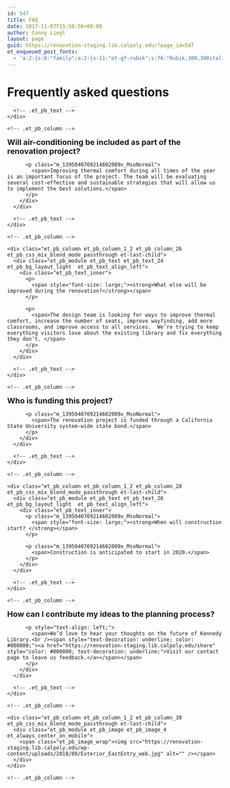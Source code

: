 ```yaml
---
id: 547
title: FAQ
date: 2017-11-07T15:58:50+00:00
author: Conny Liegl
layout: page
guid: https://renovation-staging.lib.calpoly.edu/?page_id=547
et_enqueued_post_fonts:
  - 'a:2:{s:6:"family";a:2:{s:11:"et-gf-rubik";s:76:"Rubik:300,300italic,regular,italic,500,500italic,700,700italic,900,900italic";s:11:"et-gf-karla";s:34:"Karla:regular,italic,700,700italic";}s:6:"subset";a:2:{i:0;s:5:"latin";i:1;s:9:"latin-ext";}}'
---
```

<div class="et_pb_section et_pb_section_8 et_section_regular">
  <div class="et_pb_row et_pb_row_14 et_pb_row_fullwidth">
    <div class="et_pb_column et_pb_column_4_4 et_pb_column_24    et_pb_css_mix_blend_mode_passthrough et-last-child">
      <div class="et_pb_module et_pb_text et_pb_text_22 et_pb_bg_layout_light  et_pb_text_align_left">
        <div class="et_pb_text_inner">
          <h1>
            Frequently asked <strong>questions</strong>
          </h1>
        </div>
      </div>
      
      <!-- .et_pb_text -->
    </div>
    
    <!-- .et_pb_column -->
  </div>
  
  <!-- .et_pb_row -->
</div>

<!-- .et_pb_section -->

<div class="et_pb_section et_pb_section_9 et_section_regular">
  <div class="et_pb_row et_pb_row_15 et_pb_row_fullwidth">
    <div class="et_pb_column et_pb_column_1_2 et_pb_column_25    et_pb_css_mix_blend_mode_passthrough">
      <div class="et_pb_module et_pb_text et_pb_text_23 et_pb_bg_layout_light  et_pb_text_align_left">
        <div class="et_pb_text_inner">
          <p>
            <span style="font-size: large;"><strong>Will air-conditioning be included as part of the renovation project?</strong></span>
          </p>
          
          <p class="m_1395040769214602009x_MsoNormal">
            <span>Improving thermal comfort during all times of the year is an important focus of the project. The team will be evaluating several cost-effective and sustainable strategies that will allow us to implement the best solutions.</span>
          </p>
        </div>
      </div>
      
      <!-- .et_pb_text -->
    </div>
    
    <!-- .et_pb_column -->
    
    <div class="et_pb_column et_pb_column_1_2 et_pb_column_26    et_pb_css_mix_blend_mode_passthrough et-last-child">
      <div class="et_pb_module et_pb_text et_pb_text_24 et_pb_bg_layout_light  et_pb_text_align_left">
        <div class="et_pb_text_inner">
          <p>
            <span style="font-size: large;"><strong>What else will be improved during the renovation?</strong></span>
          </p>
          
          <p>
            <span>The design team is looking for ways to improve thermal comfort, increase the number of seats, improve wayfinding, add more classrooms, and improve access to all services.  We’re trying to keep everything visitors love about the existing library and fix everything they don’t. </span>
          </p>
        </div>
      </div>
      
      <!-- .et_pb_text -->
    </div>
    
    <!-- .et_pb_column -->
  </div>
  
  <!-- .et_pb_row -->
  
  <div class="et_pb_row et_pb_row_16 et_pb_row_fullwidth">
    <div class="et_pb_column et_pb_column_1_2 et_pb_column_27    et_pb_css_mix_blend_mode_passthrough">
      <div class="et_pb_module et_pb_text et_pb_text_25 et_pb_bg_layout_light  et_pb_text_align_left">
        <div class="et_pb_text_inner">
          <p class="m_1395040769214602009x_MsoNormal">
            <span style="font-size: large;"><strong>Who is funding this project?</strong></span>
          </p>
          
          <p class="m_1395040769214602009x_MsoNormal">
            <span>The renovation project is funded through a California State University system-wide state bond.</span>
          </p>
        </div>
      </div>
      
      <!-- .et_pb_text -->
    </div>
    
    <!-- .et_pb_column -->
    
    <div class="et_pb_column et_pb_column_1_2 et_pb_column_28    et_pb_css_mix_blend_mode_passthrough et-last-child">
      <div class="et_pb_module et_pb_text et_pb_text_26 et_pb_bg_layout_light  et_pb_text_align_left">
        <div class="et_pb_text_inner">
          <p class="m_1395040769214602009x_MsoNormal">
            <span style="font-size: large;"><strong>When will construction start? </strong></span>
          </p>
          
          <p class="m_1395040769214602009x_MsoNormal">
            <span>Construction is anticipated to start in 2020.</span>
          </p>
        </div>
      </div>
      
      <!-- .et_pb_text -->
    </div>
    
    <!-- .et_pb_column -->
  </div>
  
  <!-- .et_pb_row -->
</div>

<!-- .et_pb_section -->

<div class="et_pb_section et_pb_section_10 et_pb_with_background et_section_regular">
  <div class="et_pb_row et_pb_row_17 et_pb_row_fullwidth">
    <div class="et_pb_column et_pb_column_1_2 et_pb_column_29    et_pb_css_mix_blend_mode_passthrough">
      <div class="et_pb_module et_pb_text et_pb_text_27 et_pb_bg_layout_light  et_pb_text_align_left">
        <div class="et_pb_text_inner">
          <p style="text-align: left;">
            <span style="font-size: large;"><strong>How can I contribute my ideas to the planning process?</strong> </span>
          </p>
          
          <p style="text-align: left;">
            <span>We’d love to hear your thoughts on the future of Kennedy Library.<br /><span style="text-decoration: underline; color: #000000;"><a href="https://renovation-staging.lib.calpoly.edu/share" style="color: #000000; text-decoration: underline;">Visit our contact page to leave us feedback.</a></span></span>
          </p>
        </div>
      </div>
      
      <!-- .et_pb_text -->
    </div>
    
    <!-- .et_pb_column -->
    
    <div class="et_pb_column et_pb_column_1_2 et_pb_column_30    et_pb_css_mix_blend_mode_passthrough et-last-child">
      <div class="et_pb_module et_pb_image et_pb_image_4 et_always_center_on_mobile">
        <span class="et_pb_image_wrap"><img src="https://renovation-staging.lib.calpoly.edu/wp-content/uploads/2018/08/Exterior_EastEntry_web.jpg" alt="" /></span>
      </div>
    </div>
    
    <!-- .et_pb_column -->
  </div>
  
  <!-- .et_pb_row -->
</div>

<!-- .et_pb_section -->
